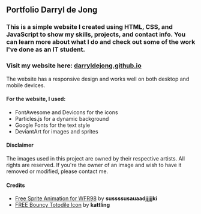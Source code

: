 ## Portfolio Darryl de Jong
### This is a simple website I created using HTML, CSS, and JavaScript to show my skills, projects, and contact info. You can learn more about what I do and check out some of the work I've done as an IT student.

### Visit my website here: [darryldejong.github.io](https://darryldejong.github.io/)
The website has a responsive design and works well on both desktop and mobile devices.

#### For the website, I used:
- FontAwesome and Devicons for the icons
- Particles.js for a dynamic background
- Google Fonts for the text style
- DeviantArt for images and sprites
  
#### Disclaimer
The images used in this project are owned by their respective artists. All rights are reserved. If you're the owner of an image and wish to have it removed or modified, please contact me.
#### Credits
- [Free Sprite Animation for WFR98](https://www.deviantart.com/sussssusauaadjjjjjki/art/Free-Sprite-animation-for-WFR98-954017643) by **sussssusauaadjjjjjki**  
- [FREE Bouncy Totodile Icon](https://www.deviantart.com/kattling/art/FREE-Bouncy-Totodile-Icon-760358219) by **kattling**
